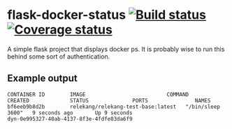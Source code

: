 # flask-docker-status [![Build status](https://ci.frigg.io/badges/relekang/flask-docker-status/)](https://ci.frigg.io/relekang/flask-docker-status/last/) [![Coverage status](https://ci.frigg.io/badges/coverage/relekang/flask-docker-status/)](https://ci.frigg.io/relekang/flask-docker-status/last/)
A simple flask project that displays docker ps. It is probably wise to run this behind
some sort of authentication.

## Example output
```
CONTAINER ID        IMAGE                          COMMAND             CREATED             STATUS              PORTS               NAMES
bf6eeb9b8d2b        relekang/relekang-test-base:latest   "/bin/sleep 3600"   9 seconds ago       Up 9 seconds                            dyn-0e995327-40ab-4137-8f3e-4fdfe03da6f9
```
